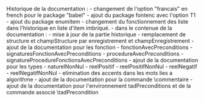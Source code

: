 Historique de la documentation :
	- changement de l'option "francais" en french pour le package "babel"
	- ajout du package fontenc avec l'option T1
	- ajout du package enumitem
	- changement du fonctionnement des liste dans l'historique en liste d'item imbriqué.
	- dans le contenue de la documentation :
		- mise à jour de la partie historique
		- remplacement de structure et champStructure par enregistrement et champEnregistrement
		- ajout de la documentation pour les fonction
			- fonctionAvecPreconditions
			- signaturesFonctionAvecPreconditions
			- procedureAvecPreconditions
			- signatureProcedureFonctionsAvecPreconditions
		- ajout de la documentation pour les types
			- naturelNonNul
			- reelPositif
			- reelPositifNonNul
			- reelNegatif
			- reelNegatifNonNul
		- elimination des accents dans les mots lies a algorithme
		- ajout de la documentation pour la commande \commentaire
		- ajout de la documentation pour l'environnement tadPreconditions et de la commande associé \tadPrecondition